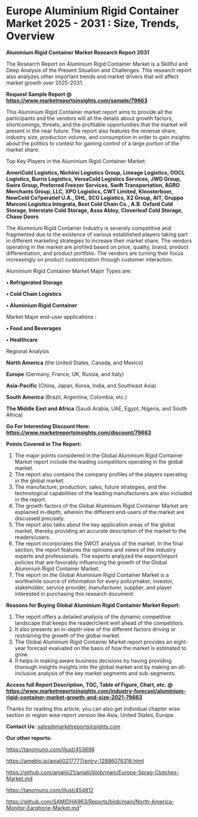 # Europe Aluminium Rigid Container Market 2025 - 2031 : Size, Trends, Overview

<strong>Aluminium Rigid Container Market Research Report 2031</strong>

The Research Report on Aluminium Rigid Container Market is a Skillful and Deep Analysis of the Present Situation and Challenges. This research report also analyzes other important trends and market drivers that will affect market growth over 2025-2031.

<strong>Request Sample Report @ <a href=https://www.marketreportsinsights.com/sample/79663>https://www.marketreportsinsights.com/sample/79663</a></strong>

This Aluminium Rigid Container market report aims to provide all the participants and the vendors will all the details about growth factors, shortcomings, threats, and the profitable opportunities that the market will present in the near future. The report also features the revenue share, industry size, production volume, and consumption in order to gain insights about the politics to contest for gaining control of a large portion of the market share.

Top Key Players in the Aluminium Rigid Container Market:

<strong>AmeriCold Logistics, Nichirei Logistics Group, Lineage Logistics, OOCL Logistics, Burris Logistics, VersaCold Logistics Services, JWD Group, Swire Group, Preferred Freezer Services, Swift Transportation, AGRO Merchants Group, LLC, XPO Logistics, CWT Limited, Kloosterboer, NewCold Co?peratief U.A., DHL, SCG Logistics, X2 Group, AIT, Gruppo Marconi Logistica Integrata, Best Cold Chain Co., A.B. Oxford Cold Storage, Interstate Cold Storage, Assa Abloy, Cloverleaf Cold Storage, Chase Doors</strong>

The Aluminium Rigid Container Industry is severely competitive and fragmented due to the existence of various established players taking part in different marketing strategies to increase their market share. The vendors operating in the market are profiled based on price, quality, brand, product differentiation, and product portfolio. The vendors are turning their focus increasingly on product customization through customer interaction.

Aluminium Rigid Container Market Major Types are:

<strong>• Refrigerated Storage

• Cold Chain Logistics

• Aluminium Rigid Container</strong>

Market Major end-user applications :

<strong>• Food and Beverages

• Healthcare</strong>

Regional Analysis

</u><strong><b>North America</b></strong> (the United States, Canada, and Mexico)

<strong><b>Europe </b></strong>(Germany, France, UK, Russia, and Italy)

<strong><b>Asia-Pacific</b></strong> (China, Japan, Korea, India, and Southeast Asia)

<strong><b>South America</b></strong> (Brazil, Argentina, Colombia, etc.)

<strong><b>The Middle East and Africa</b></strong> (Saudi Arabia, UAE, Egypt, Nigeria, and South Africa)

<strong>Go For Interesting Discount Here: <a href=https://www.marketreportsinsights.com/discount/79663>https://www.marketreportsinsights.com/discount/79663</a></strong>

<strong>Points Covered in The Report:</strong>
<ol>
  <li>The major points considered in the Global Aluminium Rigid Container Market report include the leading competitors operating in the global market.</li>
  <li>The report also contains the company profiles of the players operating in the global market.</li>
  <li>The manufacture, production, sales, future strategies, and the technological capabilities of the leading manufacturers are also included in the report.</li>
  <li>The growth factors of the Global Aluminium Rigid Container Market are explained in-depth, wherein the different end-users of the market are discussed precisely.</li>
  <li>The report also talks about the key application areas of the global market, thereby providing an accurate description of the market to the readers/users.</li>
  <li>The report incorporates the SWOT analysis of the market. In the final section, the report features the opinions and views of the industry experts and professionals. The experts analyzed the export/import policies that are favorably influencing the growth of the Global Aluminium Rigid Container Market.</li>
  <li>The report on the Global Aluminium Rigid Container Market is a worthwhile source of information for every policymaker, investor, stakeholder, service provider, manufacturer, supplier, and player interested in purchasing this research document.</li>
</ol>
<strong>Reasons for Buying Global Aluminium Rigid Container Market Report:</strong>

<ol>
  <li>The report offers a detailed analysis of the dynamic competitive landscape that keeps the reader/client well ahead of the competitors.</li>
  <li>It also presents an in-depth view of the different factors driving or restraining the growth of the global market.</li>
  <li>The Global Aluminium Rigid Container Market report provides an eight-year forecast evaluated on the basis of how the market is estimated to grow.</li>
  <li>It helps in making aware business decisions by having providing thorough insights insights into the global market and by making an all-inclusive analysis of the key market segments and sub-segments.</li>
</ol>
<strong>Access full Report Description, TOC, Table of Figure, Chart, etc. @ <a href=https://www.marketreportsinsights.com/industry-forecast/aluminium-rigid-container-market-growth-and-size-2021-79663>https://www.marketreportsinsights.com/industry-forecast/aluminium-rigid-container-market-growth-and-size-2021-79663</a></strong>


Thanks for reading this article; you can also get individual chapter wise section or region wise report version like Asia, United States, Europe.

<strong>Contact Us:</strong>
sales@marketreportsinsights.com

<strong>Our other reports:</strong>

<a href=https://tanomuno.com/illust/453698>https://tanomuno.com/illust/453698</a>

<a href=https://ameblo.jp/anjali0217777/entry-12886076316.html>https://ameblo.jp/anjali0217777/entry-12886076316.html</a>

<a href=https://github.com/anjaliiii21/anjalii/blob/main/Europe-Sprag-Clutches-Market.md>https://github.com/anjaliiii21/anjalii/blob/main/Europe-Sprag-Clutches-Market.md</a>

<a href=https://tanomuno.com/illust/454812>https://tanomuno.com/illust/454812</a>

<a href=https://github.com/SAMIDHA963/Reports/blob/main/North-America-Monitor-Earphone-Market.md>https://github.com/SAMIDHA963/Reports/blob/main/North-America-Monitor-Earphone-Market.md</a>"
